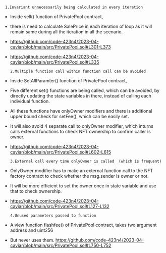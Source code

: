      1.Invariant unnecessarily being calculated in every iteration
- Inside sell() function of PrivatePool contract,
- there is need to calculate SalePrice in each iteration of loop as it will remain same during all the iteration in all the scenario.
- https://github.com/code-423n4/2023-04-caviar/blob/main/src/PrivatePool.sol#L301-L373 
- https://github.com/code-423n4/2023-04-caviar/blob/main/src/PrivatePool.sol#L335 

      2.Multiple function call within function call can be avoided
- Inside SetAllParamter() function of PrivatePool contract,
- Five different set() functions are being called, which can be avoided, by directly updating the state variables in there, instead of calling each individual function.
- All these functions have onlyOwner modifiers and there is additional upper bound check for setFee(), which can be easily set.
- It will also avoid 4 separate call to onlyOwner modifier, which inturns calls external functions to check NFT ownership to confirm caller is owner.
- https://github.com/code-423n4/2023-04-caviar/blob/main/src/PrivatePool.sol#L602-L615 


      3.External call every time onlyOwner is called  (which is frequent)
- OnlyOwner modifier has to make an external function call to the NFT factory contract to check whether the msg.sender is owner or not.
- It will be more efficient to set the owner once in state variable and use that to check ownership.
- https://github.com/code-423n4/2023-04-caviar/blob/main/src/PrivatePool.sol#L127-L132 


      4.Unused parameters passed to function
- A view function flashfee() of PrivatePool contract, takes two argument address and uint256
- But never uses them.
https://github.com/code-423n4/2023-04-caviar/blob/main/src/PrivatePool.sol#L750-L752 
